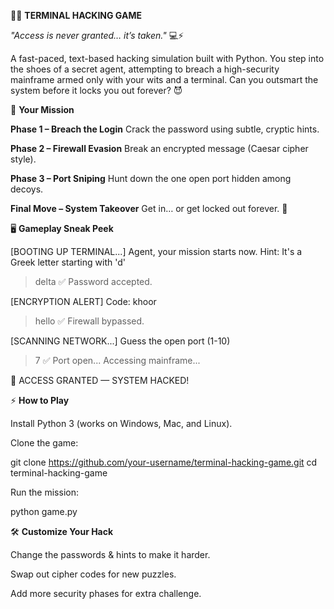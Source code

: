 🕵️‍♂️ <b>TERMINAL HACKING GAME</b>

<i>"Access is never granted… it’s taken."</i> 💻⚡

A fast-paced, text-based hacking simulation built with Python.
You step into the shoes of a secret agent, attempting to breach a high-security mainframe armed only with your wits and a terminal.
Can you outsmart the system before it locks you out forever? 😈


🎯 <b>Your Mission</b>

<b>Phase 1 – Breach the Login</b>
Crack the password using subtle, cryptic hints.

<b>Phase 2 – Firewall Evasion</b>
Break an encrypted message (Caesar cipher style).

<b>Phase 3 – Port Sniping</b>
Hunt down the one open port hidden among decoys.

<b>Final Move – System Takeover</b>
Get in… or get locked out forever. 🛑


🖥️ <b>Gameplay Sneak Peek</b>

[BOOTING UP TERMINAL...]
Agent, your mission starts now.
Hint: It's a Greek letter starting with 'd'
> delta
✅ Password accepted.

[ENCRYPTION ALERT]
Code: khoor
> hello
✅ Firewall bypassed.

[SCANNING NETWORK...]
Guess the open port (1-10)
> 7
✅ Port open... Accessing mainframe...

🎉 ACCESS GRANTED — SYSTEM HACKED!


⚡ <b>How to Play</b>

Install Python 3 (works on Windows, Mac, and Linux).

Clone the game:

git clone https://github.com/your-username/terminal-hacking-game.git
cd terminal-hacking-game


Run the mission:

python game.py

🛠 <b>Customize Your Hack</b>

Change the passwords & hints to make it harder.

Swap out cipher codes for new puzzles.

Add more security phases for extra challenge.
